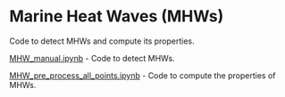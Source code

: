 # Marine Heat Waves (MHWs)
 Code to detect MHWs and compute its properties.

[MHW_manual.ipynb](https://github.com/ligin1/Marine-Heat-Waves/blob/main/MHW_manual.ipynb) - Code to detect MHWs.

[MHW_pre_process_all_points.ipynb](https://github.com/ligin1/Marine-Heat-Waves/blob/main/MHW_pre_process_all_points.ipynb) - Code to compute the properties of MHWs. 
 
